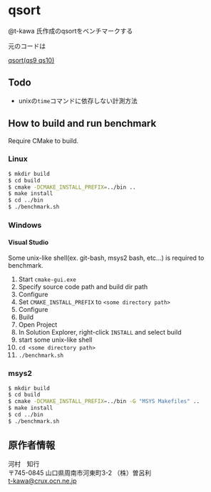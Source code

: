 # qsort

@t-kawa 氏作成のqsortをベンチマークする

元のコードは

[qsort(qs9 qs10)](http://ww51.tiki.ne.jp/~srr-cake/qsort/qs10/index.html)

## Todo

- unixの`time`コマンドに依存しない計測方法

## How to build and run benchmark

Require CMake to build.

### Linux

```bash
$ mkdir build
$ cd build
$ cmake -DCMAKE_INSTALL_PREFIX=../bin ..
$ make install
$ cd ../bin
$ ./benchmark.sh
```

### Windows

#### Visual Studio

Some unix-like shell(ex. git-bash, msys2 bash, etc...) is required to benchmark.

1. Start `cmake-gui.exe`
2. Specify source code path and build dir path
3. Configure
4. Set `CMAKE_INSTALL_PREFIX` to `<some directory path>`
5. Configure
6. Build
7. Open Project
8. In Solution Explorer, right-click `INSTALL` and select build
9. start some unix-like shell
10. `cd <some directory path>`
11. `./benchmark.sh`

### msys2

```bash
$ mkdir build
$ cd build
$ cmake -DCMAKE_INSTALL_PREFIX=../bin -G "MSYS Makefiles" ..
$ make install
$ cd ../bin
$ ./benchmark.sh
```

## 原作者情報

河村　知行  
〒745-0845 山口県周南市河東町3-2 （株）曽呂利  
t-kawa@crux.ocn.ne.jp
